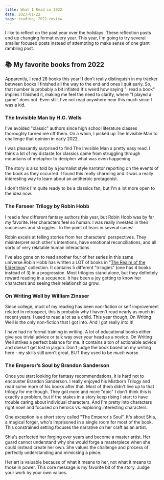 ```yaml
---
title: What I Read in 2022
date: 2023-01-22
tags: reading, 2022-review
---
```


I like to reflect on the past year over the holidays. These reflection posts end up changing format every year. This year, I'm going to try several smaller focused posts instead of attempting to make sense of one giant rambling post.

## 📚 My favorite books from 2022

Apparently, I read 28 books this year! I don't really distinguish in my tracker between books I finished all the way to the end and ones I quit early. So, that number is probably a bit inflated.<Note>It's weird how saying "I read a book" implies I finished it, making me feel the need to clarify, where "I played a game" does not.</Note> Even still, I've not read anywhere near this much since I was a kid.

### The Invisible Man by H.G. Wells

I've avoided "classic" authors since high school literature classes thoroughly turned me off them. On a whim, I picked up The Invisible Man to challenge that opinion in early 2022.

I was pleasantly surprised to find The Invisible Man a pretty easy read. I think a lot of my distaste for classics came from struggling through mountains of metaphor to decipher what was even happening.

The story is also told by a journalist style narrator reporting on the events of the book as they occurred. I found this really charming and it was a really interesting way to learn about an antiheroic protagonist.

I don't think I'm quite ready to be a classics fan, but I'm a lot more open to the idea now.

### The Farseer Trilogy by Robin Hobb

I read a few different fantasy authors this year, but Robin Hobb was by far my favorite. Her characters feel so human. I was really invested in their successes and struggles. To the point of tears in several cases!

Robin excels at telling stories from her characters' perspectives. They misinterpret each other's intentions, have emotional reconciliations, and all sorts of very relatable human interactions.

I've also gone on to read another four of her series in this same universe.<Note>Robin Hobb has written a LOT of books in "[The Realm of the Elderlings](http://www.robinhobb.com/works.htm)" collection. It contains 5 different "trilogies" (one has 4 books instead of 3) in a progression. Most trilogies stand alone, but they definitely reward reading in a sequence.</Note> It has been a joy getting to know her characters and seeing their relationships grow.

### On Writing Well by William Zinsser

Since college, most of my reading has been non-fiction or self improvement related.<Note>In retrospect, this is probably why I haven't read nearly as much in recent years. I used to read a lot as a child.</Note> This year though, On Writing Well is the only non-fiction that I got into. And I got really into it!

I have had no formal training in writing. A lot of educational books either give you trivial advice or talk way over your head as a novice. On Writing Well strikes a perfect balance for me. It contains a ton of actionable advice and doesn't get lost in jargon. <Note icon="🙈">Don't judge the book based on my writing here - my skills still aren't great. BUT they used to be _much_ worse.</Note>

### The Emperor’s Soul by Brandon Sanderson

Once you start looking for fantasy recommendations, it is hard not to encounter Brandon Sanderson. I really enjoyed his Mistborn Trilogy and read some more of his books after that. Most of them didn't live up to that trilogy for me though. They got more and more "epic" <Note>I don't think this is exactly a problem, but if the stakes in a story keep rising I start to have trouble caring about individual characters. And I'm pretty into characters right now!</Note> and focused on heroics vs. exploring interesting characters.

One exception is a short story called "The Emperor's Soul". It's about Shia, a magical forger, who's imprisoned in a single room for most of the book. This constrained setting focuses the narrative on her craft as an artist.

Shia's perfected her forging over years and become a master artist. Her guard cannot understand why she would forge a masterpiece when she could instead create her own. She values the challenge and process of perfectly understanding and mimicking a piece.

Her art is valuable because of what it means to her, not what it means to those in power. This core message is my favorite bit of the story. Judge your work by your own values.
